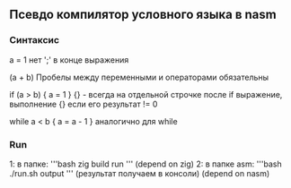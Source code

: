 ## Псевдо компилятор условного языка в nasm
### Синтаксис
a = 1
нет ';' в конце выражения

(a + b)
Пробелы между переменными и операторами обязательны

if (a > b)
{
a = 1
}
{} - всегда на отдельной строчке
после if выражение, выполнение {} если его результат != 0

while a < b
{
a = a - 1
}
аналогично для while
### Run
1:
    в папке:
    '''bash
    zig build run
    '''
    (depend on zig)
2:
    в папке asm:
    '''bash
    ./run.sh output
    '''
    (результат получаем в консоли)
    (depend on nasm)